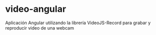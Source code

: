 # video-angular
Aplicación Angular utilizando la librería VideoJS-Record para grabar y reproducir video de una webcam
